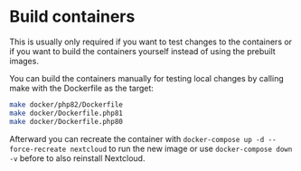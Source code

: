 # Build containers

This is usually only required if you want to test changes to the containers or if you want to build the containers yourself instead of using the prebuilt images.

You can build the containers manually for testing local changes by calling make with the Dockerfile as the target:

```bash
make docker/php82/Dockerfile
make docker/Dockerfile.php81
make docker/Dockerfile.php80
```

Afterward you can recreate the container with `docker-compose up -d --force-recreate nextcloud` to run the new image or use `docker-compose down -v` before to also reinstall Nextcloud.
